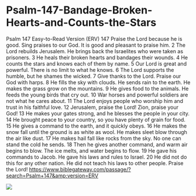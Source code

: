 # Psalm-147-Bandage-Broken-Hearts-and-Counts-the-Stars
Psalm 147 Easy-to-Read Version (ERV) 147 Praise the Lord because he is good.     Sing praises to our God.     It is good and pleasant to praise him. 2 The Lord rebuilds Jerusalem.     He brings back the Israelites who were taken as prisoners. 3 He heals their broken hearts     and bandages their wounds. 4 He counts the stars     and knows each of them by name. 5 Our Lord is great and powerful.     There is no limit to what he knows. 6 The Lord supports the humble,     but he shames the wicked. 7 Give thanks to the Lord.     Praise our God with harps. 8 He fills the sky with clouds.     He sends rain to the earth.     He makes the grass grow on the mountains. 9 He gives food to the animals.     He feeds the young birds that cry out. 10 War horses and powerful soldiers     are not what he cares about. 11 The Lord enjoys people who worship him     and trust in his faithful love. 12 Jerusalem, praise the Lord!     Zion, praise your God! 13 He makes your gates strong,     and he blesses the people in your city. 14 He brought peace to your country,     so you have plenty of grain for food. 15 He gives a command to the earth,     and it quickly obeys. 16 He makes the snow fall until the ground is as white as wool.     He makes sleet blow through the air like dust. 17 He makes hail fall like rocks from the sky.     No one can stand the cold he sends. 18 Then he gives another command, and warm air begins to blow.     The ice melts, and water begins to flow.  19 He gave his commands to Jacob.     He gave his laws and rules to Israel. 20 He did not do this for any other nation.     He did not teach his laws to other people.  Praise the Lord! https://www.biblegateway.com/passage/?search=Psalm+147&amp;version=ERV 

![](https://i.pinimg.com/600x315/e2/c4/ac/e2c4ac45c29aa3b2566b9abdd071b714.jpg)
